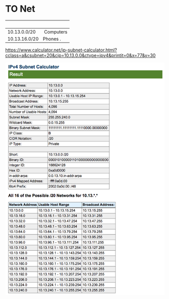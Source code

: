 # TO Net



|                 |                   |
|-----------------|-------------------|
| 10.13.0.0/20    | Computers         |
| 10.13.16.0/20   | Phones .          |



https://www.calculator.net/ip-subnet-calculator.html?cclass=a&csubnet=20&cip=10.13.0.0&ctype=ipv4&printit=0&x=77&y=30

![image](images/TO-NET.png)

